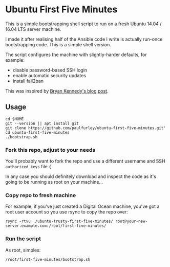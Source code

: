 # Ubuntu First Five Minutes

This is a simple bootstrapping shell script to run on a fresh Ubuntu 14.04 / 16.04 LTS
server machine.

I made it after realising half of the Ansible code I write is actually
run-once bootstrapping code. This is a simple shell version.

The script configures the machine with slightly-harder defaults, for example:

- disable password-based SSH login
- enable automatic security updates
- install fail2ban

This was inspired by [Bryan Kennedy's blog post](http://plusbryan.com/my-first-5-minutes-on-a-server-or-essential-security-for-linux-servers).

## Usage

```
cd $HOME
git --version || apt install git
git clone https://github.com/paulfurley/ubuntu-first-five-minutes.git'
cd ubuntu-first-five-minutes
./bootstrap.sh
```

### Fork this repo, adjust to your needs

You'll probably want to fork the repo and use a different username and SSH
`authorized_keys` file :)

In any case you should definitely download and inspect the code as it's going
to be running as root on your machine...

### Copy repo to fresh machine

For example, if you've just created a Digital Ocean machine, you've got a root
user account so you use rsync to copy the repo over:

```
rsync -rtvu ./ubuntu-trusty-first-five-minutes/ root@your-new-server.example.com:/root/first-five-minutes/
```

### Run the script

As root, simples:

```
/root/first-five-minutes/bootstrap.sh
```
